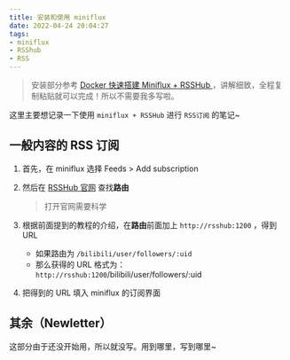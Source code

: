 ```yaml
---
title: 安装和使用 miniflux
date: 2022-04-24 20:04:27
tags:
- miniflux
- RSShub
- RSS
---
```


> 安装部分参考 [Docker 快速搭建 Miniflux + RSSHub ](https://docs.rsshub.app/)，讲解细致，全程复制粘贴就可以完成！所以不需要我多写啦。

这里主要想记录一下使用 `miniflux + RSSHub` 进行 `RSS订阅` 的笔记~

## 一般内容的 RSS 订阅

1. 首先，在 miniflux 选择 Feeds > Add subscription 

2. 然后在 [RSSHub 官网](https://docs.rsshub.app/) 查找**路由**

   > 打开官网需要科学

3. 根据前面提到的教程的介绍，在**路由**前面加上 `http://rsshub:1200` ，得到 URL

   - 如果路由为 `/bilibili/user/followers/:uid`
   - 那么获得的 URL 格式为：`http://rsshub:1200`/bilibili/user/followers/:uid

4. 把得到的 URL 填入 miniflux 的订阅界面

## 其余（Newletter）

这部分由于还没开始用，所以就没写。用到哪里，写到哪里~
